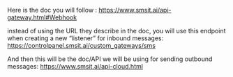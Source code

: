 Here is the doc you will follow : https://www.smsit.ai/api-gateway.html#Webhook

instead of using the URL they describe in the doc, you will use this endpoint when creating a new “listener” for inbound messages:
https://controlpanel.smsit.ai/custom_gateways/sms

And then this will be the doc/API we will be using for sending outbound messages: https://www.smsit.ai/api-cloud.html